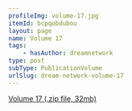 ```yaml
---
profileImg: volume-17.jpg
itemId: bcpqobdubou
layout: page
name: Volume 17
tags:
    - hasAuthor: dreamnetwork
type: post
subType: PublicationVolume
urlSlug: dream-network-volume-17
---
```


<a href="../files/Volume_17.zip" download>Volume 17 (.zip file, 32mb)</a>
